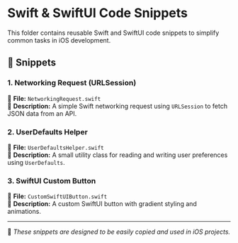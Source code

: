 # Swift & SwiftUI Code Snippets  

This folder contains reusable Swift and SwiftUI code snippets to simplify common tasks in iOS development.  

## 📌 Snippets  

### **1. Networking Request (URLSession)**  
📂 **File:** `NetworkingRequest.swift`  
📝 **Description:** A simple Swift networking request using `URLSession` to fetch JSON data from an API.  

### **2. UserDefaults Helper**  
📂 **File:** `UserDefaultsHelper.swift`  
📝 **Description:** A small utility class for reading and writing user preferences using `UserDefaults`.  

### **3. SwiftUI Custom Button**  
📂 **File:** `CustomSwiftUIButton.swift`  
📝 **Description:** A custom SwiftUI button with gradient styling and animations.  

---

🔹 *These snippets are designed to be easily copied and used in iOS projects.*
